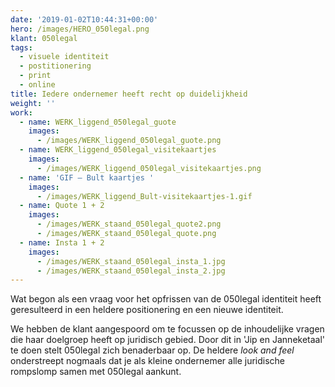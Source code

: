 ```yaml
---
date: '2019-01-02T10:44:31+00:00'
hero: /images/HERO_050legal.png
klant: 050legal
tags:
  - visuele identiteit
  - postitionering
  - print
  - online
title: Iedere ondernemer heeft recht op duidelijkheid
weight: ''
work:
  - name: WERK_liggend_050legal_guote
    images:
      - /images/WERK_liggend_050legal_guote.png
  - name: WERK_liggend_050legal_visitekaartjes
    images:
      - /images/WERK_liggend_050legal_visitekaartjes.png
  - name: 'GIF — Bult kaartjes '
    images:
      - /images/WERK_liggend_Bult-visitekaartjes-1.gif
  - name: Quote 1 + 2
    images:
      - /images/WERK_staand_050legal_quote2.png
      - /images/WERK_staand_050legal_quote.png
  - name: Insta 1 + 2
    images:
      - /images/WERK_staand_050legal_insta_1.jpg
      - /images/WERK_staand_050legal_insta_2.jpg
---
```

Wat begon als een vraag voor het opfrissen van de 050legal identiteit heeft geresulteerd in een heldere positionering en een nieuwe identiteit.

We hebben de klant aangespoord om te focussen op de inhoudelijke vragen die haar doelgroep heeft op juridisch gebied. Door dit in 'Jip en Janneketaal' te doen stelt 050legal zich benaderbaar op. De heldere _look and feel_ onderstreept nogmaals dat je als kleine ondernemer alle juridische rompslomp samen met 050legal aankunt.